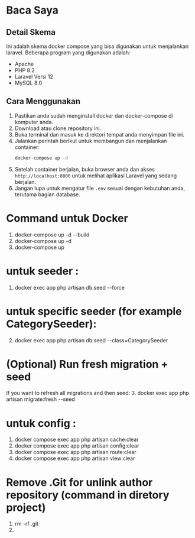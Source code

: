 # Baca Saya 
## Detail Skema 
Ini adalah skema docker compose yang bisa digunakan untuk menjalankan laravel. 
Beberapa program yang digunakan adalah:
- Apache
- PHP 8.2
- Laravel Versi 12
- MySQL 8.0

## Cara Menggunakan
1. Pastikan anda sudah menginstall docker dan docker-compose di komputer anda.
2. Download atau clone repository ini.
3. Buka terminal dan masuk ke direktori tempat anda menyimpan file ini.
4. Jalankan perintah berikut untuk membangun dan menjalankan container:
   ```bash
   docker-compose up -d
   ```
5. Setelah container berjalan, buka browser anda dan akses `http://localhost:8000` untuk melihat aplikasi Laravel yang sedang berjalan.
6. Jangan lupa untuk mengatur file `.env` sesuai dengan kebutuhan anda, terutama bagian database.
 
# Command untuk Docker
1. docker-compose up -d --build
2. docker-compose up -d
3. docker-compose up
# untuk seeder :
1. docker exec app php artisan db:seed --force
# untuk specific seeder (for example CategorySeeder):
2. docker exec app php artisan db:seed --class=CategorySeeder
# (Optional) Run fresh migration + seed
If you want to refresh all migrations and then seed:
3. docker exec app php artisan migrate:fresh --seed
# untuk config :
1. docker compose exec app php artisan cache:clear  
2. docker compose exec app php artisan config:clear  
3. docker compose exec app php artisan route:clear  
4. docker compose exec app php artisan view:clear  

# Remove .Git for unlink author repository (command in diretory project)
1. rm -rf .git
2. 